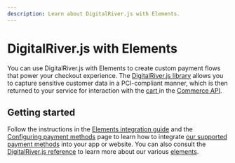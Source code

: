 ```yaml
---
description: Learn about DigitalRiver.js with Elements.
---
```


# DigitalRiver.js with Elements

You can use DigitalRiver.js with Elements to create custom payment flows that power your checkout experience. The [DigitalRiver.js library](../../../general-resources/reference/) allows you to capture sensitive customer data in a PCI-compliant manner, which is then returned to your service for interaction with the [cart ](../../../shopper-apis/cart/creating-or-updating-a-cart/)in the [Commerce API](https://www.digitalriver.com/docs/commerce-api-reference/).

## Getting started

Follow the instructions in the [Elements integration guide](quick-start.md) and the [Configuring payment methods](payment-methods/) page to learn how to integrate [our supported payment methods](../../supported-payment-methods/) into your app or website. You can also consult the [DigitalRiver.js reference](../../../general-resources/reference/) to learn more about our various [elements](../../../resources/API-structure/elements.md).

